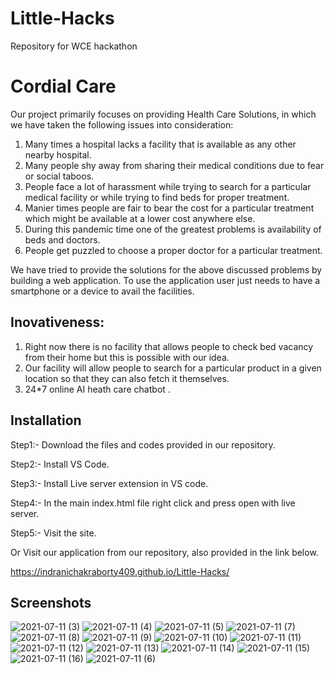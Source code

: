 # Little-Hacks
Repository for WCE hackathon
# Cordial Care

Our project primarily focuses on providing Health Care Solutions, in which we have taken the following issues into consideration:

1. Many times a hospital lacks a facility that is available as any other nearby hospital.
2. Many people shy away from sharing their medical conditions due to fear or social taboos.
3. People face a lot of harassment while trying to search for a particular medical facility or while trying to find beds for proper treatment.
4. Manier times people are fair to bear the cost for a particular treatment which might be available at a lower cost anywhere else.
5. During this pandemic time one of the greatest problems is availability of beds and doctors.
6. People get puzzled to choose a proper doctor for a particular treatment.

We have tried to provide the solutions for the above discussed problems by building a web application. To use the application user just needs to have a smartphone or a device to avail the facilities.

## Inovativeness:
1. Right now there is no facility that allows people to check bed vacancy from their home but this is possible with our idea.
2. Our facility will allow people to search for a particular product in a given location so that they can also fetch it themselves.
3. 24*7 online AI heath care chatbot .

## Installation
Step1:- Download the files and codes provided in our repository.

Step2:- Install VS Code.

Step3:- Install Live server extension in VS code.

Step4:- In the main index.html file right click and press open with live server.

Step5:- Visit the site.

Or Visit our application from our repository, also provided in the link below.

https://indranichakraborty409.github.io/Little-Hacks/
    
## Screenshots
![2021-07-11 (3)](https://user-images.githubusercontent.com/85691698/125192717-ed420300-e266-11eb-833a-04d97d5fa8de.png)
![2021-07-11 (4)](https://user-images.githubusercontent.com/85691698/125192771-1b274780-e267-11eb-9caf-52fd4d74558b.png)
![2021-07-11 (5)](https://user-images.githubusercontent.com/85691698/125192781-24b0af80-e267-11eb-9efa-218583a82865.png)
![2021-07-11 (7)](https://user-images.githubusercontent.com/85691698/125192792-34c88f00-e267-11eb-98ca-c0ef2eecc9fd.png)
![2021-07-11 (8)](https://user-images.githubusercontent.com/85691698/125192823-4f9b0380-e267-11eb-9d3d-3ce450655f76.png)
![2021-07-11 (9)](https://user-images.githubusercontent.com/85691698/125192857-75280d00-e267-11eb-9566-65dd64eb2542.png)
![2021-07-11 (10)](https://user-images.githubusercontent.com/85691698/125192862-7b1dee00-e267-11eb-84cb-0bf09a279414.png)
![2021-07-11 (11)](https://user-images.githubusercontent.com/85691698/125192877-81ac6580-e267-11eb-8953-7c45a36ef818.png)
![2021-07-11 (12)](https://user-images.githubusercontent.com/85691698/125192887-883add00-e267-11eb-8448-aafad5b1b91e.png)
![2021-07-11 (13)](https://user-images.githubusercontent.com/85691698/125192900-97ba2600-e267-11eb-898b-266f5e8aad3d.png)
![2021-07-11 (14)](https://user-images.githubusercontent.com/85691698/125192905-9db00700-e267-11eb-98cb-a0d72034b33d.png)
![2021-07-11 (15)](https://user-images.githubusercontent.com/85691698/125192910-a274bb00-e267-11eb-9a17-97f3837b1b5b.png)
![2021-07-11 (16)](https://user-images.githubusercontent.com/85691698/125192919-aa345f80-e267-11eb-90b9-bf8e25c2ea88.png)
![2021-07-11 (6)](https://user-images.githubusercontent.com/85691698/125192926-b3bdc780-e267-11eb-8ae6-f6b445721637.png)


